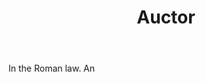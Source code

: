 ---
title: Auctor
letter: A
permalink: "/definitions/auctor.html"
body: In the Roman law. An
published_at: '2018-07-07'
source: Black's Law Dictionary
layout: post
---